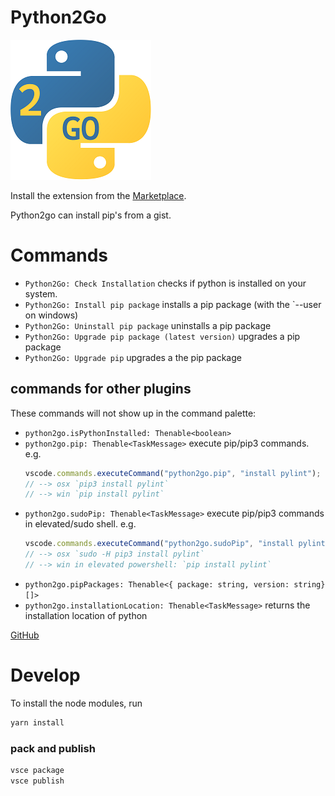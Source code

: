 # Python2Go

![Python2Go](logo.png)

Install the extension from the [Marketplace](https://marketplace.visualstudio.com/items?itemName=lebalz.python2go).

Python2go can install pip's from a gist.

# Commands

- `Python2Go: Check Installation` checks if python is installed on your system.
- `Python2Go: Install pip package` installs a pip package (with the `--user on windows)
- `Python2Go: Uninstall pip package` uninstalls a pip package
- `Python2Go: Upgrade pip package (latest version)` upgrades a pip package
- `Python2Go: Upgrade pip` upgrades a the pip package

## commands for other plugins

These commands will not show up in the command palette:

- `python2go.isPythonInstalled: Thenable<boolean>`
- `python2go.pip: Thenable<TaskMessage>` execute pip/pip3 commands. e.g.
  ```ts
  vscode.commands.executeCommand("python2go.pip", "install pylint");
  // --> osx `pip3 install pylint`
  // --> win `pip install pylint`
  ```
- `python2go.sudoPip: Thenable<TaskMessage>` execute pip/pip3 commands in elevated/sudo shell. e.g.
  ```ts
  vscode.commands.executeCommand("python2go.sudoPip", "install pylint");
  // --> osx `sudo -H pip3 install pylint`
  // --> win in elevated powershell: `pip install pylint`
  ```
- `python2go.pipPackages: Thenable<{ package: string, version: string}[]>`
- `python2go.installationLocation: Thenable<TaskMessage>` returns the installation location of python

[GitHub](https://github.com/lebalz/python2go)

# Develop

To install the node modules, run

```sh
yarn install
```
### pack and publish

```sh
vsce package
vsce publish
```